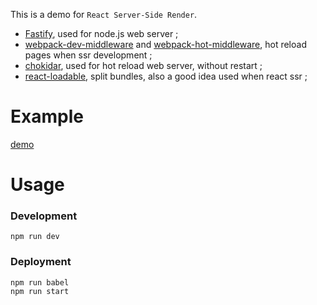 This is a demo for `React Server-Side Render`.
* [Fastify](https://www.fastify.io/), used for node.js web server ;
* [webpack-dev-middleware](https://www.npmjs.com/package/webpack-dev-middleware) and [webpack-hot-middleware](https://www.npmjs.com/package/webpack-hot-middleware), hot reload pages when ssr development ;
* [chokidar](https://www.npmjs.com/package/chokidar), used for hot reload web server, without restart ;
* [react-loadable](https://www.npmjs.com/package/react-loadable), split bundles, also a good idea used when react ssr ;
# Example
[demo](https://ssr.codermi.com/)
# Usage
### Development
```
npm run dev
```
### Deployment
```
npm run babel
npm run start
```